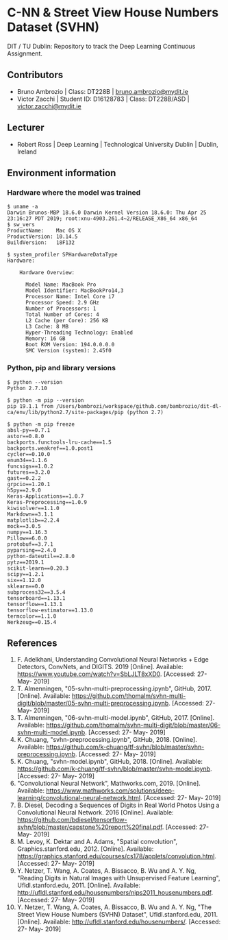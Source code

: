 # C-NN & Street View House Numbers Dataset (SVHN)
DIT / TU Dublin: Repository to track the Deep Learning Continuous Assignment.

## Contributors

- Bruno Ambrozio | Class: DT228B | bruno.ambrozio@mydit.ie
- Victor Zacchi | Student ID: D16128783 | Class: DT228B/ASD | victor.zacchi@mydit.ie

## Lecturer
 - Robert Ross | Deep Learning | Technological University Dublin | Dublin, Ireland


## Environment information

### Hardware where the model was trained
```
$ uname -a
Darwin Brunos-MBP 18.6.0 Darwin Kernel Version 18.6.0: Thu Apr 25 23:16:27 PDT 2019; root:xnu-4903.261.4~2/RELEASE_X86_64 x86_64
$ sw_vers
ProductName:    Mac OS X
ProductVersion: 10.14.5
BuildVersion:   18F132

$ system_profiler SPHardwareDataType
Hardware:

    Hardware Overview:

      Model Name: MacBook Pro
      Model Identifier: MacBookPro14,3
      Processor Name: Intel Core i7
      Processor Speed: 2.9 GHz
      Number of Processors: 1
      Total Number of Cores: 4
      L2 Cache (per Core): 256 KB
      L3 Cache: 8 MB
      Hyper-Threading Technology: Enabled
      Memory: 16 GB
      Boot ROM Version: 194.0.0.0.0
      SMC Version (system): 2.45f0
```

### Python, pip and library versions
```
$ python --version
Python 2.7.10

$ python -m pip --version
pip 19.1.1 from /Users/bambrozi/workspace/github.com/bambrozio/dit-dl-ca/env/lib/python2.7/site-packages/pip (python 2.7)

$ python -m pip freeze
absl-py==0.7.1
astor==0.8.0
backports.functools-lru-cache==1.5
backports.weakref==1.0.post1
cycler==0.10.0
enum34==1.1.6
funcsigs==1.0.2
futures==3.2.0
gast==0.2.2
grpcio==1.20.1
h5py==2.9.0
Keras-Applications==1.0.7
Keras-Preprocessing==1.0.9
kiwisolver==1.1.0
Markdown==3.1.1
matplotlib==2.2.4
mock==3.0.5
numpy==1.16.3
Pillow==6.0.0
protobuf==3.7.1
pyparsing==2.4.0
python-dateutil==2.8.0
pytz==2019.1
scikit-learn==0.20.3
scipy==1.2.1
six==1.12.0
sklearn==0.0
subprocess32==3.5.4
tensorboard==1.13.1
tensorflow==1.13.1
tensorflow-estimator==1.13.0
termcolor==1.1.0
Werkzeug==0.15.4
```

## References
1. F. Adelkhani, Understanding Convolutional Neural Networks + Edge Detectors, ConvNets, and DIGITS. 2019 [Online]. Available: https://www.youtube.com/watch?v=SbLJLT8xXD0. [Accessed: 27- May- 2019]
1. T. Almenningen, "05-svhn-multi-preprocessing.ipynb", GitHub, 2017. [Online]. Available: https://github.com/thomalm/svhn-multi-digit/blob/master/05-svhn-multi-preprocessing.ipynb. [Accessed: 27- May- 2019]
1. T. Almenningen, "06-svhn-multi-model.ipynb", GitHub, 2017. [Online]. Available: https://github.com/thomalm/svhn-multi-digit/blob/master/06-svhn-multi-model.ipynb. [Accessed: 27- May- 2019]
1. K. Chuang, "svhn-preprocessing.ipynb", GitHub, 2018. [Online]. Available: https://github.com/k-chuang/tf-svhn/blob/master/svhn-preprocessing.ipynb. [Accessed: 27- May- 2019]
1. K. Chuang, "svhn-model.ipynb", GitHub, 2018. [Online]. Available: https://github.com/k-chuang/tf-svhn/blob/master/svhn-model.ipynb. [Accessed: 27- May- 2019]
1. "Convolutional Neural Network", Mathworks.com, 2019. [Online]. Available: https://www.mathworks.com/solutions/deep-learning/convolutional-neural-network.html. [Accessed: 27- May- 2019]
1. B. Diesel, Decoding a Sequences of Digits in Real World Photos Using a Convolutional Neural Network. 2016 [Online]. Available: https://github.com/bdiesel/tensorflow-svhn/blob/master/capstone%20report%20final.pdf. [Accessed: 27- May- 2019]
1. M. Levoy, K. Dektar and A. Adams, "Spatial convolution", Graphics.stanford.edu, 2012. [Online]. Available: https://graphics.stanford.edu/courses/cs178/applets/convolution.html. [Accessed: 27- May- 2019]
1. Y. Netzer, T. Wang, A. Coates, A. Bissacco, B. Wu and A. Y. Ng, "Reading Digits in Natural Images with Unsupervised Feature Learning", Ufldl.stanford.edu, 2011. [Online]. Available: http://ufldl.stanford.edu/housenumbers/nips2011_housenumbers.pdf. [Accessed: 27- May- 2019]
1. Y. Netzer, T. Wang, A. Coates, A. Bissacco, B. Wu and A. Y. Ng, "The Street View House Numbers (SVHN) Dataset", Ufldl.stanford.edu, 2011. [Online]. Available: http://ufldl.stanford.edu/housenumbers/. [Accessed: 27- May- 2019]
